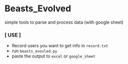 # Beasts_Evolved
simple tools to parse and process data (with google sheet)

### [ USE ] 
- Record users you want to get info in `record.txt`
- run `beasts_evovled.py`
- paste the output to `excel` or `google_sheet`
